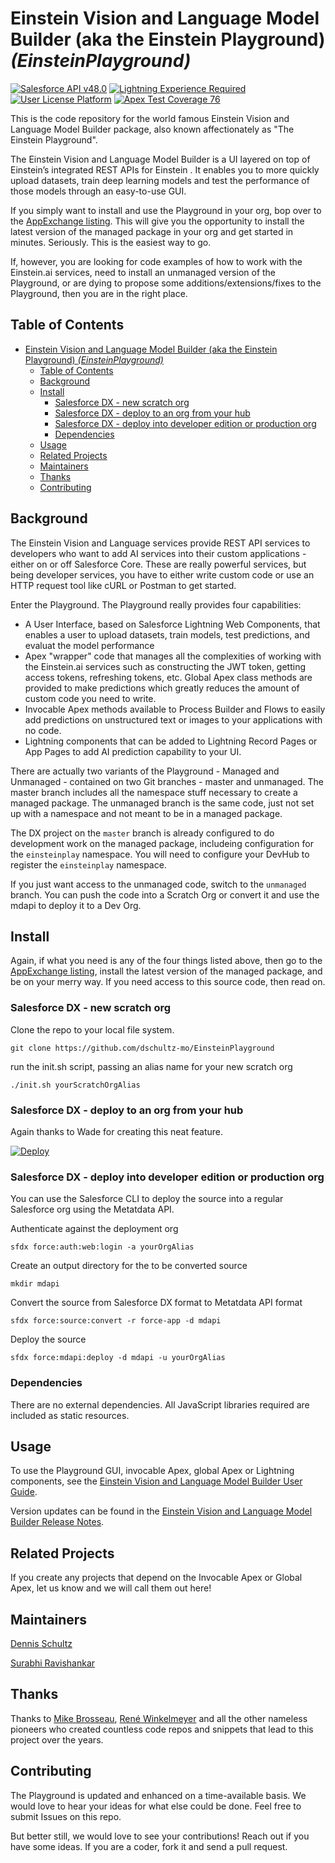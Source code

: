 # Einstein Vision and Language Model Builder (aka the Einstein Playground) *(EinsteinPlayground)*

<!-- 
    This should be identical to the repository name/project name, or a relevant title, with the repo name in the italicized paranthesis. The repo name should be in this title is what I'm gettin at here.
-->

[![Salesforce API v48.0](https://img.shields.io/badge/Salesforce%20API-v48.0-blue.svg)]()
[![Lightning Experience Required](https://img.shields.io/badge/Lightning%20Experience-Required-informational.svg)]()
[![User License Platform](https://img.shields.io/badge/User%20License-Platform-032e61.svg)]()
[![Apex Test Coverage 76](https://img.shields.io/badge/Apex%20Test%20Coverage-76-orange.svg)]()


<!-- 
    Badges
    Salesforce badges
        Salesforce API : Version Number
        Lightning Experience : Required / Not Required (Optional, unless using LWC/Aura)
        User License: Sales / Service / Communities / Platform / None (Optional)
        Apex Code Coverage: % 100 green, >75 orange, <75 red (Required if including Apex)
-->    
This is the code repository for the world famous Einstein Vision and Language Model Builder package, also known affectionately as "The Einstein Playground".  

The Einstein Vision and Language Model Builder is a UI layered on top of Einstein’s integrated REST APIs for Einstein .  It enables you to more quickly upload datasets, train deep learning models and test the performance of those models through an easy-to-use GUI.  

If you simply want to install and use the Playground in your org, bop over to the [AppExchange listing](https://sfdc.co/EinsteinModelBuilder).  This will give you the opportunity to install the latest version of the managed package in your org and get started in minutes.  Seriously.  This is the easiest way to go.

If, however, you are looking for code examples of how to work with the Einstein.ai services, need to install an unmanaged version of the Playground, or are dying to propose some additions/extensions/fixes to the Playground, then you are in the right place.

<!-- Longform description. No title here. The quote I stole to define this from the template is - 
* "This should describe your module in broad terms, generally in just a few paragraphs; more detail of the module's routines or methods, lengthy code examples, or other in-depth material should be given in subsequent sections.
Ideally, someone who's slightly familiar with your module should be able to refresh their memory without hitting "page down". As your reader continues through the document, they should receive a progressively greater amount of knowledge." - Kirrily "Skud" Robert, perlmodstyle
-->

## Table of Contents
- [Einstein Vision and Language Model Builder (aka the Einstein Playground) *(EinsteinPlayground)*](#einstein-vision-and-language-model-builder-aka-the-einstein-playground-einsteinplayground)
	- [Table of Contents](#table-of-contents)
	- [Background](#background)
	- [Install](#install)
		- [Salesforce DX - new scratch org](#salesforce-dx---new-scratch-org)
		- [Salesforce DX - deploy to an org from your hub](#salesforce-dx---deploy-to-an-org-from-your-hub)
		- [Salesforce DX - deploy into developer edition or production org](#salesforce-dx---deploy-into-developer-edition-or-production-org)
		- [Dependencies](#dependencies)
	- [Usage](#usage)
	- [Related Projects](#related-projects)
	- [Maintainers](#maintainers)
	- [Thanks](#thanks)
	- [Contributing](#contributing)
<!-- Optional if doc is less than 100 lines total 
    Link to all sections, start with the next one, don't include anything above. Capture all ## headings, optional to get ### and ####, you do you.
-->

## Background

The Einstein Vision and Language services provide REST API services to developers who want to add AI services into their custom applications - either on or off Salesforce Core.  These are really powerful services, but being developer services, you have to either write custom code or use an HTTP request tool like cURL or Postman to get started.

Enter the Playground.  The Playground really provides four capabilities:
* A User Interface, based on Salesforce Lightning Web Components, that enables a user to upload datasets, train models, test predictions, and evaluat the model performance
* Apex "wrapper" code that manages all the complexities of working with the Einstein.ai services such as constructing the JWT token, getting access tokens, refreshing tokens, etc. Global Apex class methods are provided to make predictions which greatly reduces the amount of custom code you need to write.
* Invocable Apex methods available to Process Builder and Flows to easily add predictions on unstructured text or images to your applications with no code.
* Lightning components that can be added to Lightning Record Pages or App Pages to add AI prediction capability to your UI.

There are actually two variants of the Playground - Managed and Unmanaged - contained on two Git branches - master and unmanaged.  The master branch includes all the namespace stuff necessary to create a managed package.  The unmanaged branch is the same code, just not set up with a namespace and not meant to be in a managed package.  
   
The DX project on the `master` branch is already configured to do development work on the managed package, includeing configuration for the `einsteinplay` namespace.  You will need to configure your DevHub to register the `einsteinplay` namespace.

If you just want access to the unmanaged code, switch to the `unmanaged` branch.  You can push the code into a Scratch Org or convert it and use the mdapi to deploy it to a Dev Org.


## Install

Again, if what you need is any of the four things listed above, then go to the [AppExchange listing](https://sfdc.co/EinsteinModelBuilder), install the latest version of the managed package, and be on your merry way.  If you need access to this source code, then read on.

### Salesforce DX - new scratch org

Clone the repo to your local file system.

```
git clone https://github.com/dschultz-mo/EinsteinPlayground
```

run the init.sh script, passing an alias name for your new scratch org
```
./init.sh yourScratchOrgAlias
```

### Salesforce DX - deploy to an org from your hub

Again thanks to Wade for creating this neat feature.

[![Deploy](https://deploy-to-sfdx.com/dist/assets/images/DeployToSFDX.svg)](https://deploy-to-sfdx.com/)


### Salesforce DX - deploy into developer edition or production org

You can use the Salesforce CLI to deploy the source into a regular Salesforce org using the Metatdata API.

Authenticate against the deployment org
```
sfdx force:auth:web:login -a yourOrgAlias
```

Create an output directory for the to be converted source
```
mkdir mdapi
```

Convert the source from Salesforce DX format to Metatdata API format
```
sfdx force:source:convert -r force-app -d mdapi
```

Deploy the source
```
sfdx force:mdapi:deploy -d mdapi -u yourOrgAlias
```

### Dependencies
There are no external dependencies.  All JavaScript libraries required are included as static resources.

## Usage
To use the Playground GUI, invocable Apex, global Apex or Lightning components, see the [Einstein Vision and Language Model Builder User Guide](http://sfdc.co/EinsteinModelBuilderUsersGuide).

Version updates can be found in the [Einstein Vision and Language Model Builder Release Notes](http://sfdc.co/EinsteinModelBuilderReleaseNotes).

## Related Projects
If you create any projects that depend on the Invocable Apex or Global Apex, let us know and we will call them out here!

## Maintainers
<!--Small list of folk in charge, not everyone involved.-->
[Dennis Schultz](https://github.com/dschultz-mo)

[Surabhi Ravishankar](https://github.com/surabhiiyer)

## Thanks
<!--Don't be a jerk thank those who helped you-->
Thanks to [Mike Brosseau](https://github/mbrosseau), [René Winkelmeyer](https://github.com/muenzpraeger) and all the other nameless pioneers who created countless code repos and snippets that lead to this project over the years.

## Contributing
<!--Give instructions on how to contribute to this repository. Where do I ask questions? Do you accept PRs? What are the requirements to contribute? Don't be a jerk. Use issues if you can.-->
The Playground is updated and enhanced on a time-available basis.  We would love to hear your ideas for what else could be done.  Feel free to submit Issues on this repo.

But better still, we would love to see your contributions!  Reach out if you have some ideas.  If you are a coder, fork it and send a pull request.
